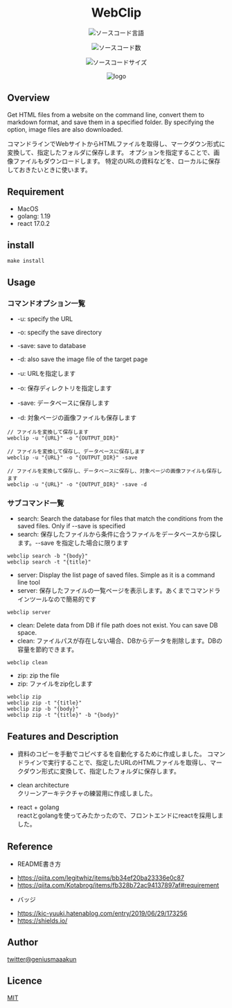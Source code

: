 <div style="text-align: center;">

# WebClip

![ソースコード言語](https://img.shields.io/github/languages/top/geniusmaaakun/webclip)

![ソースコード数](https://img.shields.io/github/languages/count/geniusmaaakun/webclip)

![ソースコードサイズ](https://img.shields.io/github/languages/code-size/geniusmaaakun/webclip)


![logo](./frontend/public/favicon.ico)

</div>



## Overview
Get HTML files from a website on the command line, convert them to markdown format, and save them in a specified folder.
By specifying the option, image files are also downloaded.

コマンドラインでWebサイトからHTMLファイルを取得し、マークダウン形式に変換して、指定したフォルダに保存します。
オプションを指定することで、画像ファイルもダウンロードします。
特定のURLの資料などを、ローカルに保存しておきたいときに使います。

## Requirement
- MacOS
- golang: 1.19
- react 17.0.2

## install
```
make install
```

## Usage
### コマンドオプション一覧
* -u: specify the URL
* -o: specify the save directory
* -save: save to database
* -d: also save the image file of the target page

* -u: URLを指定します
* -o: 保存ディレクトリを指定します
* -save: データベースに保存します
* -d: 対象ページの画像ファイルも保存します

```
// ファイルを変換して保存します
webclip -u "{URL}" -o "{OUTPUT_DIR}"

// ファイルを変換して保存し、データベースに保存します
webclip -u "{URL}" -o "{OUTPUT_DIR}" -save

// ファイルを変換して保存し、データベースに保存し、対象ページの画像ファイルも保存します
webclip -u "{URL}" -o "{OUTPUT_DIR}" -save -d
```

###  サブコマンド一覧

* search: Search the database for files that match the conditions from the saved files. Only if --save is specified
* search: 保存したファイルから条件に合うファイルをデータベースから探します。--save を指定した場合に限ります
```
webclip search -b "{body}"
webclip search -t "{title}"
```

* server: Display the list page of saved files. Simple as it is a command line tool
* server: 保存したファイルの一覧ページを表示します。あくまでコマンドラインツールなので簡易的です
```
webclip server
```

* clean: Delete data from DB if file path does not exist. You can save DB space.
* clean: ファイルパスが存在しない場合、DBからデータを削除します。DBの容量を節約できます。
```
webclip clean
```

* zip: zip the file
* zip: ファイルをzip化します
```
webclip zip
webclip zip -t "{title}"
webclip zip -b "{body}"
webclip zip -t "{title}" -b "{body}"
```



## Features and Description

- 資料のコピーを手動でコピペするを自動化するために作成しました。
コマンドラインで実行することで、指定したURLのHTMLファイルを取得し、マークダウン形式に変換して、指定したフォルダに保存します。

- clean architecture \
クリーンアーキテクチャの練習用に作成しました。

- react + golang \
reactとgolangを使ってみたかったので、フロントエンドにreactを採用しました。


## Reference

- README書き方
* https://qiita.com/legitwhiz/items/bb34ef20ba23336e0c87
* https://qiita.com/Kotabrog/items/fb328b72ac94137897af#requirement

- バッジ
* https://kic-yuuki.hatenablog.com/entry/2019/06/29/173256
* https://shields.io/


## Author

[twitter@geniusmaaakun](https://twitter.com/geniusmaaakun)

## Licence

[MIT](https://opensource.org/license/mit/)
